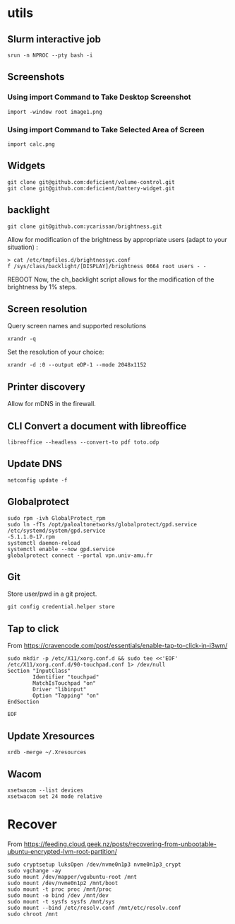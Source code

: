 # utils
## Slurm interactive job

```
srun -n NPROC --pty bash -i
```

## Screenshots

### Using import Command to Take Desktop Screenshot

```import -window root image1.png```

### Using import Command to Take Selected Area of Screen

```import calc.png```

## Widgets

```
git clone git@github.com:deficient/volume-control.git
git clone git@github.com:deficient/battery-widget.git
```

## backlight

```
git clone git@github.com:ycarissan/brightness.git
```

Allow for modification of the brightness by appropriate users (adapt to your situation) :
```
> cat /etc/tmpfiles.d/brightnessyc.conf 
f /sys/class/backlight/[DISPLAY]/brightness 0664 root users - -
```
REBOOT
Now, the ch_backlight script allows for the modification of the brightness by 1% steps.

## Screen resolution
Query screen names and supported resolutions
```
xrandr -q
```

Set the resolution of your choice:
```
xrandr -d :0 --output eDP-1 --mode 2048x1152
```

## Printer discovery

Allow for mDNS in the firewall.

## CLI Convert a document with libreoffice
```
libreoffice --headless --convert-to pdf toto.odp
```

## Update DNS
```
netconfig update -f
```

## Globalprotect
```
sudo rpm -ivh GlobalProtect_rpm
sudo ln -fTs /opt/paloaltonetworks/globalprotect/gpd.service /etc/systemd/system/gpd.service
-5.1.1.0-17.rpm
systemctl daemon-reload
systemctl enable --now gpd.service
globalprotect connect --portal vpn.univ-amu.fr
```

## Git
Store user/pwd in a git project.
```
git config credential.helper store
```

## Tap to click
From https://cravencode.com/post/essentials/enable-tap-to-click-in-i3wm/
```
sudo mkdir -p /etc/X11/xorg.conf.d && sudo tee <<'EOF' /etc/X11/xorg.conf.d/90-touchpad.conf 1> /dev/null
Section "InputClass"
        Identifier "touchpad"
        MatchIsTouchpad "on"
        Driver "libinput"
        Option "Tapping" "on"
EndSection

EOF
```

## Update Xresources
```
xrdb -merge ~/.Xresources
```

## Wacom
```
xsetwacom --list devices
xsetwacom set 24 mode relative
```
# Recover
From https://feeding.cloud.geek.nz/posts/recovering-from-unbootable-ubuntu-encrypted-lvm-root-partition/
```
sudo cryptsetup luksOpen /dev/nvme0n1p3 nvme0n1p3_crypt
sudo vgchange -ay
sudo mount /dev/mapper/vgubuntu-root /mnt
sudo mount /dev/nvme0n1p2 /mnt/boot
sudo mount -t proc proc /mnt/proc
sudo mount -o bind /dev /mnt/dev
sudo mount -t sysfs sysfs /mnt/sys
sudo mount --bind /etc/resolv.conf /mnt/etc/resolv.conf
sudo chroot /mnt
```
